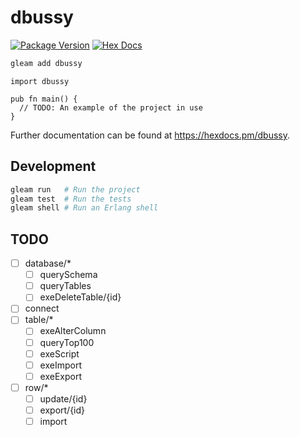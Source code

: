 # dbussy

[![Package Version](https://img.shields.io/hexpm/v/dbussy)](https://hex.pm/packages/dbussy)
[![Hex Docs](https://img.shields.io/badge/hex-docs-ffaff3)](https://hexdocs.pm/dbussy/)

```sh
gleam add dbussy
```
```gleam
import dbussy

pub fn main() {
  // TODO: An example of the project in use
}
```

Further documentation can be found at <https://hexdocs.pm/dbussy>.

## Development

```sh
gleam run   # Run the project
gleam test  # Run the tests
gleam shell # Run an Erlang shell
```

## TODO

- [ ] database/*
    - [ ] querySchema
    - [ ] queryTables
    - [ ] exeDeleteTable/{id}
- [ ] connect
- [ ] table/*
    - [ ] exeAlterColumn
    - [ ] queryTop100
    - [ ] exeScript
    - [ ] exeImport
    - [ ] exeExport
- [ ] row/*
    - [ ] update/{id}
    - [ ] export/{id}
    - [ ] import
